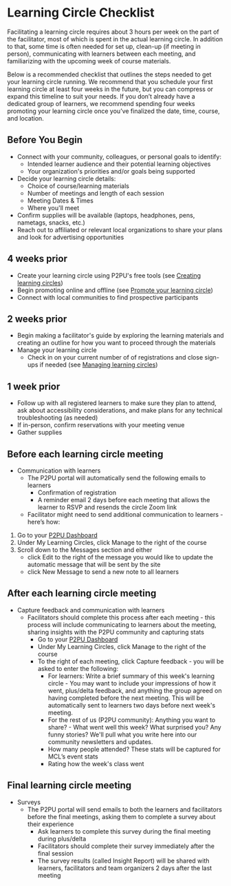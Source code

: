 # Learning Circle Checklist

Facilitating a learning circle requires about 3 hours per week on the part of the facilitator, most of which is spent in the actual learning circle. In addition to that, some time is often needed for set up, clean-up \(if meeting in person\), communicating with learners between each meeting, and familiarizing with the upcoming week of course materials.

Below is a recommended checklist that outlines the steps needed to get your learning circle running. We recommend that you schedule your first learning circle at least four weeks in the future, but you can compress or expand this timeline to suit your needs. If you don’t already have a dedicated group of learners, we recommend spending four weeks promoting your learning circle once you’ve finalized the date, time, course, and location.

## Before You Begin

* Connect with your community, colleagues, or personal goals to identify:
  * Intended learner audience and their potential learning objectives
  * Your organization's priorities and/or goals being supported
* Decide your learning circle details:
  * Choice of course/learning materials
  * Number of meetings and length of each session
  * Meeting Dates & Times
  * Where you'll meet
* Confirm supplies will be available \(laptops, headphones, pens, nametags, snacks, etc.\)
* Reach out to affiliated or relevant local organizations to share your plans and look for advertising opportunities

## 4 weeks prior

* Create your learning circle using P2PU's free tools \(see [Creating learning circles](../../tools-and-resources/tools-for-learning-circles/creating-learning-circles.md)\)
* Begin promoting online and offline \(see [Promote your learning circle](promotion-and-outreach.md)\)
* Connect with local communities to find prospective participants

## 2 weeks prior

* Begin making a facilitator's guide by exploring the learning materials and creating an outline for how you want to proceed through the materials 
* Manage your learning circle
  * Check in on your current number of of registrations and close sign-ups if needed \(see [Managing learning circles](../../tools-and-resources/tools-for-learning-circles/managing-learning-circles.md)\)

## 1 week prior

* Follow up with all registered learners to make sure they plan to attend, ask about accessibility considerations, and make plans for any technical troubleshooting \(as needed\)
* If in-person, confirm reservations with your meeting venue
* Gather supplies

## Before each learning circle meeting

* Communication with learners
  * The P2PU portal will automatically send the following emails to learners
    * Confirmation of registration
    * A reminder email 2 days before each meeting that allows the learner to RSVP and resends the circle Zoom link
  * Facilitator might need to send additional communication to learners - here’s how:

1. Go to your [P2PU Dashboard](https://learningcircles.p2pu.org/en/)
2. Under My Learning Circles, click Manage to the right of the course
3. Scroll down to the Messages section and either
   * click Edit to the right of the message you would like to update the automatic message that will be sent by the site 
   * click New Message to send a new note to all learners

## After each learning  circle meeting

* Capture feedback and communication with learners
  * Facilitators should complete this process after each meeting - this process will include communicating to learners about the meeting, sharing insights with the P2PU community and capturing stats
    * Go to your [P2PU Dashboard](https://learningcircles.p2pu.org/en/)
    * Under My Learning Circles, click Manage to the right of the course
    * To the right of each meeting, click Capture feedback - you will be asked to enter the following:
      * For learners: Write a brief summary of this week's learning circle - You may want to include your impressions of how it went, plus/delta feedback, and anything the group agreed on having completed before the next meeting. This will be automatically sent to learners two days before next week's meeting.
      * For the rest of us \(P2PU community\): Anything you want to share? - What went well this week? What surprised you? Any funny stories? We'll pull what you write here into our community newsletters and updates.
      * How many people attended? These stats will be captured for MCL’s event stats
      * Rating how the week's class went

## Final learning circle meeting

* Surveys 
  * The P2PU portal will send emails to both the learners and facilitators before the final meetings, asking them to complete a survey about their experience
    * Ask learners to complete this survey during the final meeting during plus/delta
    * Facilitators should complete their survey immediately after the final session
    * The survey results \(called Insight Report\) will be shared with learners, facilitators and team organizers 2 days after the last meeting

